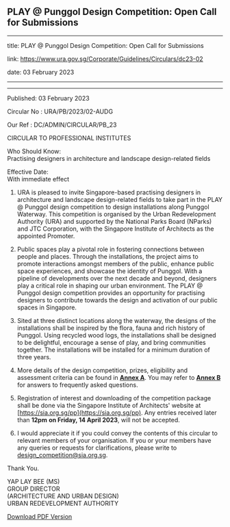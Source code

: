 ## PLAY @ Punggol Design Competition: Open Call for Submissions
---
title: PLAY @ Punggol Design Competition: Open Call for Submissions

link: https://www.ura.gov.sg/Corporate/Guidelines/Circulars/dc23-02

date: 03 February 2023

---

------------------------------------------------------------

Published: 03 February 2023

Circular No : URA/PB/2023/02-AUDG

Our Ref : DC/ADMIN/CIRCULAR/PB\_23

  

CIRCULAR TO PROFESSIONAL INSTITUTES

  

Who Should Know:  
Practising designers in architecture and landscape design-related fields

  

Effective Date:  
With immediate effect

  

1.  URA is pleased to invite Singapore-based practising designers in architecture and landscape design-related fields to take part in the PLAY @ Punggol design competition to design installations along Punggol Waterway. This competition is organised by the Urban Redevelopment Authority (URA) and supported by the National Parks Board (NParks) and JTC Corporation, with the Singapore Institute of Architects as the appointed Promoter.  
      
    
2.  Public spaces play a pivotal role in fostering connections between people and places. Through the installations, the project aims to promote interactions amongst members of the public, enhance public space experiences, and showcase the identity of Punggol. With a pipeline of developments over the next decade and beyond, designers play a critical role in shaping our urban environment. The PLAY @ Punggol design competition provides an opportunity for practising designers to contribute towards the design and activation of our public spaces in Singapore.  
      
    
3.  Sited at three distinct locations along the waterway, the designs of the installations shall be inspired by the flora, fauna and rich history of Punggol. Using recycled wood logs, the installations shall be designed to be delightful, encourage a sense of play, and bring communities together. The installations will be installed for a minimum duration of three years.  
      
    
4.  More details of the design competition, prizes, eligibility and assessment criteria can be found in **[Annex A](https://www.ura.gov.sg/-/media/Corporate/Guidelines/Development-control/Circulars/2023/Feb/dc23-02-Annex-A.pdf)**. You may refer to **[Annex B](https://www.ura.gov.sg/-/media/Corporate/Guidelines/Development-control/Circulars/2023/Feb/dc23-02-Annex-B.pdf)** for answers to frequently asked questions.  
      
    
5.  Registration of interest and downloading of the competition package shall be done via the Singapore Institute of Architects' website at [https://sia.org.sg/pp](https://sia.org.sg/pp). Any entries received later than **12pm** **on Friday, 14 April 2023**, will not be accepted.  
      
    
6.  I would appreciate it if you could convey the contents of this circular to relevant members of your organisation. If you or your members have any queries or requests for clarifications, please write to [design\_competition@sia.org.sg](https://www.ura.gov.sgmailto:design_competition@sia.org.sg).

Thank You.  
  
YAP LAY BEE (MS)  
GROUP DIRECTOR  
(ARCHITECTURE AND URBAN DESIGN)  
URBAN REDEVELOPMENT AUTHORITY

[Download PDF Version](https://www.ura.gov.sg/services/download_file.aspx?f={39A6C887-4566-486C-89BE-E4D896CE0FFC})